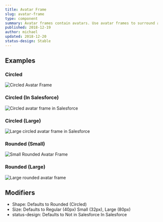 ```yaml
---
title: Avatar Frame
slug: avatar-frame
type: component
summary: Avatar frames contain avatars. Use avatar frames to surround avatars and add statuses and resize.
published: 2018-12-19
author: michael
updated: 2018-12-20
status-design: Stable
---
```


##  Examples

### Circled
![Circled Avatar Frame](/static/images/avatar-frame-circled.png)

### Circled (In Salesforce)
![Circled avatar frame in Salesforce](/static/images/avatar-frame-salesforce.png)

### Circled (Large)
![Large circled avatar frame in Salesforce](/static/images/avatar-frame-circled-large.png)

### Rounded (Small)
![Small Rounded Avatar Frame](/static/images/avatar-frame-rounded-small.png)

### Rounded (Large)
![Large rounded avatar frame](/static/images/avatar-frame-rounded-large.png)

## Modifiers
* Shape: Defaults to Rounded (Circled)
* Size: Defaults to Regular (40px) Small (32px), Large (80px)
* status-design: Defaults to Not in Salesforce In Salesforce
